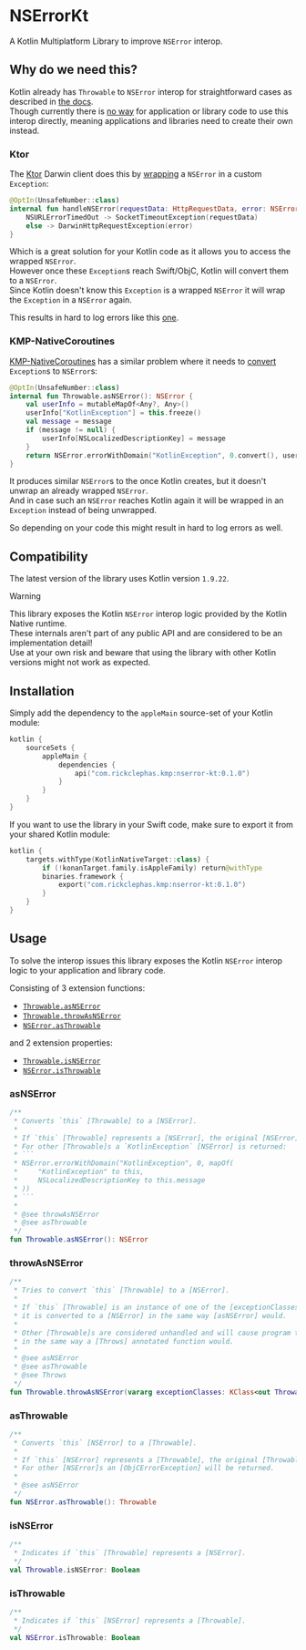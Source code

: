 # NSErrorKt

A Kotlin Multiplatform Library to improve `NSError` interop.

## Why do we need this?

Kotlin already has `Throwable` to `NSError` interop for straightforward cases as described in 
[the docs](https://kotlinlang.org/docs/native-objc-interop.html#errors-and-exceptions).  
Though currently there is [no way][KT-50539] for application or library code to use this interop directly,
meaning applications and libraries need to create their own instead.

[KT-50539]: https://youtrack.jetbrains.com/issue/KT-50539

### Ktor

The [Ktor](https://ktor.io/) Darwin client does this by [wrapping][ktor-wrapping] a `NSError` in a custom `Exception`:
```kotlin
@OptIn(UnsafeNumber::class)
internal fun handleNSError(requestData: HttpRequestData, error: NSError): Throwable = when (error.code) {
    NSURLErrorTimedOut -> SocketTimeoutException(requestData)
    else -> DarwinHttpRequestException(error)
}
```

[ktor-wrapping]: https://github.com/ktorio/ktor/blob/0877d6a91f3879b91853d412abd167054dccb333/ktor-client/ktor-client-darwin/darwin/src/io/ktor/client/engine/darwin/TimeoutUtils.kt#L27-L31

Which is a great solution for your Kotlin code as it allows you to access the wrapped `NSError`.  
However once these `Exception`s reach Swift/ObjC, Kotlin will convert them to a `NSError`.  
Since Kotlin doesn't know this `Exception` is a wrapped `NSError` it will wrap the `Exception` in a `NSError` again.

This results in hard to log errors like this [one](https://kotlinlang.slack.com/archives/C3PQML5NU/p1640081553385000).

### KMP-NativeCoroutines

[KMP-NativeCoroutines](https://github.com/rickclephas/KMP-NativeCoroutines) has a similar problem 
where it needs to [convert][kmp-nc-convert] `Exception`s to `NSError`s:
```kotlin
@OptIn(UnsafeNumber::class)
internal fun Throwable.asNSError(): NSError {
    val userInfo = mutableMapOf<Any?, Any>()
    userInfo["KotlinException"] = this.freeze()
    val message = message
    if (message != null) {
        userInfo[NSLocalizedDescriptionKey] = message
    }
    return NSError.errorWithDomain("KotlinException", 0.convert(), userInfo)
}
```

[kmp-nc-convert]: https://github.com/rickclephas/KMP-NativeCoroutines/blob/c1b7821bfb822cdc458d5fae1a1939abb3e7b1e0/kmp-nativecoroutines-core/src/appleMain/kotlin/com/rickclephas/kmp/nativecoroutines/NSError.kt#L17-L26

It produces similar `NSError`s to the once Kotlin creates, but it doesn't unwrap an already wrapped `NSError`.  
And in case such an `NSError` reaches Kotlin again it will be wrapped in an `Exception` instead of being unwrapped.

So depending on your code this might result in hard to log errors as well.

## Compatibility

The latest version of the library uses Kotlin version `1.9.22`.

> [!WARNING]
> This library exposes the Kotlin `NSError` interop logic provided by the Kotlin Native runtime.  
> These internals aren't part of any public API and are considered to be an implementation detail!  
> Use at your own risk and beware that using the library with other Kotlin versions might not work as expected.

## Installation

Simply add the dependency to the `appleMain` source-set of your Kotlin module: 

```kotlin
kotlin {
    sourceSets {
        appleMain {
            dependencies {
                api("com.rickclephas.kmp:nserror-kt:0.1.0")
            }
        }
    }
}
```

If you want to use the library in your Swift code, make sure to export it from your shared Kotlin module:
```kotlin
kotlin {
    targets.withType(KotlinNativeTarget::class) {
        if (!konanTarget.family.isAppleFamily) return@withType
        binaries.framework {
            export("com.rickclephas.kmp:nserror-kt:0.1.0")
        }
    }
}
```

## Usage

To solve the interop issues this library exposes the Kotlin `NSError` interop logic to your application and library code.

Consisting of 3 extension functions:
- [`Throwable.asNSError`](#asnserror)
- [`Throwable.throwAsNSError`](#throwasnserror)
- [`NSError.asThrowable`](#asthrowable)

and 2 extension properties:
- [`Throwable.isNSError`](#isnserror)
- [`NSError.isThrowable`](#isthrowable)

### asNSError

``````kotlin
/**
 * Converts `this` [Throwable] to a [NSError].
 *
 * If `this` [Throwable] represents a [NSError], the original [NSError] is returned.
 * For other [Throwable]s a `KotlinException` [NSError] is returned:
 * ```
 * NSError.errorWithDomain("KotlinException", 0, mapOf(
 *     "KotlinException" to this,
 *     NSLocalizedDescriptionKey to this.message
 * ))
 * ```
 *
 * @see throwAsNSError
 * @see asThrowable
 */
fun Throwable.asNSError(): NSError
``````

### throwAsNSError

``````kotlin
/**
 * Tries to convert `this` [Throwable] to a [NSError].
 *
 * If `this` [Throwable] is an instance of one of the [exceptionClasses] or their subclasses,
 * it is converted to a [NSError] in the same way [asNSError] would.
 *
 * Other [Throwable]s are considered unhandled and will cause program termination
 * in the same way a [Throws] annotated function would.
 *
 * @see asNSError
 * @see asThrowable
 * @see Throws
 */
fun Throwable.throwAsNSError(vararg exceptionClasses: KClass<out Throwable>): NSError
``````

### asThrowable

``````kotlin
/**
 * Converts `this` [NSError] to a [Throwable].
 *
 * If `this` [NSError] represents a [Throwable], the original [Throwable] is returned.
 * For other [NSError]s an [ObjCErrorException] will be returned.
 *
 * @see asNSError
 */
fun NSError.asThrowable(): Throwable
``````

### isNSError

``````kotlin
/**
 * Indicates if `this` [Throwable] represents a [NSError].
 */
val Throwable.isNSError: Boolean
``````

### isThrowable

``````kotlin
/**
 * Indicates if `this` [NSError] represents a [Throwable].
 */
val NSError.isThrowable: Boolean
``````
